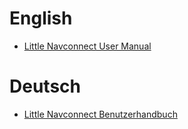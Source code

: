 # English

* [Little Navconnect User Manual](en/README.md)

# Deutsch

* [Little Navconnect Benutzerhandbuch](de/README.md)



